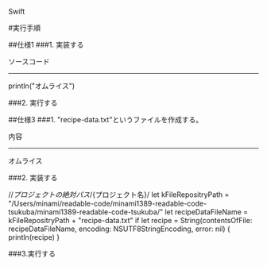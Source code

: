 Swift

#実行手順


##仕様1
###1. 実装する

ソースコード
***
println("オムライス")

###2. 実行する


##仕様3
###1. "recipe-data.txt"というファイルを作成する。

内容
***
オムライス

###2. 実装する

//${プロジェクトの絶対パス}/${プロジェクト名}/
let kFileRepositryPath = "/Users/minami/readable-code/minami1389-readable-code-tsukuba/minami1389-readable-code-tsukuba/"
let recipeDataFileName = kFileRepositryPath + "recipe-data.txt"
if let recipe = String(contentsOfFile: recipeDataFileName, encoding: NSUTF8StringEncoding, error: nil) {
    println(recipe)
}

###3.実行する




